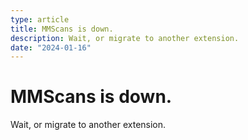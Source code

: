 ```yaml
---
type: article
title: MMScans is down.
description: Wait, or migrate to another extension.
date: "2024-01-16"
---
```


# MMScans is down.
Wait, or migrate to another extension.
